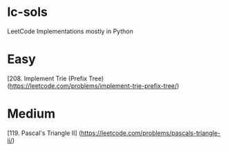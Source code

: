 # lc-sols
LeetCode Implementations mostly in Python

# Easy
[208. Implement Trie (Prefix Tree)(https://leetcode.com/problems/implement-trie-prefix-tree/)
# Medium
[119. Pascal's Triangle II] (https://leetcode.com/problems/pascals-triangle-ii/)

